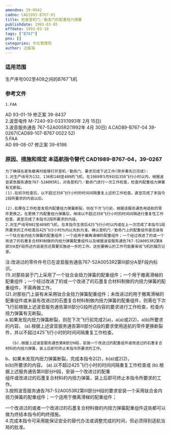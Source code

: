 ```yaml
---
amendno: 39-0942  
cadno: CAD1993-B767-01  
title: 检查登机门／勤务门的配重扭力弹簧  
publishdate: 1993-03-05  
effdate: 1993-03-10  
tags: ["B767"]  
pns: []  
categories: 华北管理局  
author: 边振海  
---
```

  
### 适用范围  
生产序号002至409之间的B767飞机  
  
<!--more-->  
### 参考文件  
    1.FAA  
AD 93-01-19  修正案 39-8437  
    2.波音电传 M-7240-93-0331(1993年 2月 15日)  
    3.波音服务通告 767-52A005R2(1992年 4月 30日)     4.CAD89-B767-04 39-0267(CAD89-107-B767·0022·52)  
    5.FAA  
AD 89-08-07  修正案 39-6186  
  
### 原因、措施和规定 本适航指令替代 CAD1989-B767-04，39-0267  
    为了确保在紧急撤离时能够打开登机／勤务门，要求完成下述工作(除非事先已完成):  
    1.对生产线号为132、136和140至409的飞机，在1989年5月9日后350飞行小时以内，根据波音紧急服务通告767-52A005R1，对各登机门／勤务门进行一次工作检查，检查内配重扭力弹簧有无断裂。  
    (1).在初次检查后，以不超过350飞行小时的时间间隔重复上述的工作检查。直至完成了本指令2段所要求的内容以后。  
  
    (2).如果在工作检查发现内配重扭力弹簧断裂，则在下次飞行前，根据该服务通告用适航的零件更换之。在更换了内配重扭力弹簧后，继续以不超过350飞行小时的时间间隔进行重复性工作检查，直至完成了本指令2段所要求的内容。  
    2.对生产线号002至409的飞机，在本指令生效后425飞行小时以内或在上一次完成了本指令1段所要求的工作检查后425飞行小时为内以先到为准，确认登机门／勤务门上的配重组件是否装有一个钛合金内扭力弹簧的配重组件；一个适用于撤离滑梯的配重组件；一个经过改进了的或一个改进了的石墨复合材料制做的内扭力弹簧配重组件以及根据波音服务通告767-52A0053R2第Ⅲ部分A至F段所述内容是否还需要实施进一步的工作。这些要确认的工作可能要审阅飞机的履历记录。  
 注:改进过的零件件号已在波音服务通告767-52A0053R2第Ⅲ部分A至F段内标识。  
(1).对那些装于门上采用了一个钛合金扭力弹簧的配重组件；一个用于撤离滑梯的配重组件；一个经过改进了的或一个改进了的石墨复合材料制做的内扭力弹簧的配重组件，不需再做工作。  
(2).对那些门上装有未采用钛合金扭力弹簧配重组件；未改进过的用于撤离滑梯的配重组件或未装有改进过的石墨复合材料制做内扭力弹簧的配重组件，则需在下次飞行前根据上述波音服务通告第Ⅲ部分G段所述内容的要求进行工作检查，检查内扭力弹簧有无断裂。  
       a.如果发现内扭力弹簧断裂，则在下次飞行前完成2(a)，a(a)或2(2)，a(b)所要求的内容。        (a).根据上述波音服务通告第Ⅲ部分G段的要求使用适航的零件更换断裂件，并以不超过425飞行小时的时间间隔重复工作检查。  
  
       (b).根据上述波音服务通告第Ⅲ部分H段，安装一个改进过的配重组件或改进过的石墨复合材料的内扭力弹簧，装上后即可终止本指令所要求的工作。  
b、如果未发现内扭力弹簧断裂，完成本指令2(2)，b(a)或2(2)，  
b(b)所要求的内容。 (a).以不超过425飞行小时的时间间隔重复工作检查或        (b).根据上述服务通告第Ⅲ部分H段，安装一个改进过的配重  
组件或改进过的石墨复合材料的内扭力弹簧，装上后即可终止本指令所要求的工作。  
    3.按照波音服务通告767-52A0053R2第Ⅲ部分H段的要求安装一个采用钛合金内扭力弹簧的配重组件；一个适用于撤离滑梯的配重组件；  
  
一个改进过的或者一个改进过的石墨复合材料做的内扭力弹簧配重组件这些都可以做为终结本指令的昀终措施。  
    4.完成本指令可采用能保证安全的替代办法或调整完成的时间，但必须得到适航当局的批准。  
